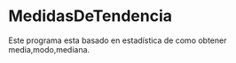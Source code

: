 MedidasDeTendencia
==================

Este programa esta basado en estadística de como obtener media,modo,mediana.